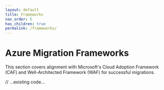 ```yaml
---
layout: default
title: Frameworks
nav_order: 5
has_children: true
permalink: /frameworks/
---
```


# Azure Migration Frameworks

This section covers alignment with Microsoft's Cloud Adoption Framework (CAF) and Well-Architected Framework (WAF) for successful migrations.

// ...existing code...